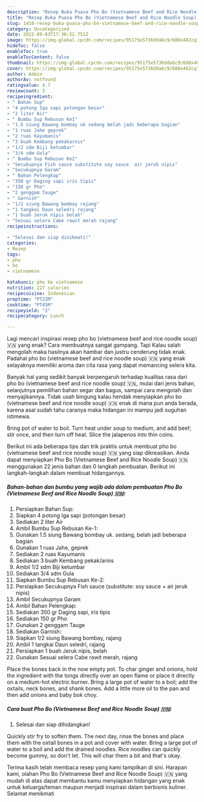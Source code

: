 ```yaml
---
description: "Resep Buka Puasa Pho Bo (Vietnamese Beef and Rice Noodle Soup) 🇻🇳 Menu Buka Puas"
title: "Resep Buka Puasa Pho Bo (Vietnamese Beef and Rice Noodle Soup) 🇻🇳 Menu Buka Puas"
slug: 1410-resep-buka-puasa-pho-bo-vietnamese-beef-and-rice-noodle-soup-menu-buka-puas
category: Uncategorized
date: 2022-09-03T17:30:52.751Z
image: https://img-global.cpcdn.com/recipes/95175e5736dda6c9/680x482cq70/pho-bo-vietnamese-beef-and-rice-noodle-soup-foto-resep-utama.jpg
hideToc: false
enableToc: true
enableTocContent: false
thumbnail: https://img-global.cpcdn.com/recipes/95175e5736dda6c9/680x482cq70/pho-bo-vietnamese-beef-and-rice-noodle-soup-foto-resep-utama.jpg
cover: https://img-global.cpcdn.com/recipes/95175e5736dda6c9/680x482cq70/pho-bo-vietnamese-beef-and-rice-noodle-soup-foto-resep-utama.jpg
author: Admin
authorAv: notfound
ratingvalue: 4.7
reviewcount: 3
recipeingredient:
- " Bahan Sup"
- "4 potong Iga sapi potongan besar"
- "2 liter Air"
- " Bumbu Sup Rebusan Ke1"
- "1.5 siung Bawang bombay uk sedang belah jadi beberapa bagian"
- "1 ruas Jahe geprek"
- "2 ruas Kayumanis"
- "3 buah Kembang pekakarnis"
- "1/2 sdm Biji ketumbar"
- "3/4 sdm Gula"
- " Bumbu Sup Rebusan Ke2"
- "Secukupnya Fish sauce substitute soy sauce  air jeruk nipis"
- "Secukupnya Garam"
- " Bahan Pelengkap"
- "350 gr Daging sapi iris tipis"
- "150 gr Pho"
- "2 genggam Tauge"
- " Garnish"
- "1/2 siung Bawang bombay rajang"
- "1 tangkai Daun seledri rajang"
- "1 buah Jeruk nipis belah"
- "Sesuai selera Cabe rawit merah rajang"
recipeinstructions:

- "Selesai dan siap dinikmati!"
categories:
- Resep
tags:
- pho
- bo
- vietnamese

katakunci: pho bo vietnamese 
nutrition: 227 calories
recipecuisine: Indonesian
preptime: "PT23M"
cooktime: "PT45M"
recipeyield: "2"
recipecategory: Lunch

---
```



Lagi mencari inspirasi resep pho bo (vietnamese beef and rice noodle soup) 🇻🇳 yang enak? Cara membuatnya sangat gampang. Tapi Kalau salah mengolah maka hasilnya akan hambar dan justru cenderung tidak enak. Padahal pho bo (vietnamese beef and rice noodle soup) 🇻🇳 yang enak selayaknya memiliki aroma dan cita rasa yang dapat memancing selera kita.


Banyak hal yang sedikit banyak berpengaruh terhadap kualitas rasa dari pho bo (vietnamese beef and rice noodle soup) 🇻🇳, mulai dari jenis bahan, selanjutnya pemilihan bahan segar dan bagus, sampai cara mengolah dan menyajikannya. Tidak usah bingung kalau hendak menyiapkan pho bo (vietnamese beef and rice noodle soup) 🇻🇳 enak di mana pun anda berada, karena asal sudah tahu caranya maka hidangan ini mampu jadi suguhan istimewa.

Bring pot of water to boil. Turn heat under soup to medium, and add beef; stir once, and then turn off heat. Slice the jalapenos into thin coins.


Berikut ini ada beberapa tips dan trik praktis untuk membuat pho bo (vietnamese beef and rice noodle soup) 🇻🇳 yang siap dikreasikan. Anda dapat menyiapkan Pho Bo (Vietnamese Beef and Rice Noodle Soup) 🇻🇳 menggunakan 22 jenis bahan dan 0 langkah pembuatan. Berikut ini langkah-langkah dalam membuat hidangannya.

<!--inarticleads1-->

##### Bahan-bahan dan bumbu yang wajib ada dalam pembuatan Pho Bo (Vietnamese Beef and Rice Noodle Soup) 🇻🇳:

1. Persiapkan  Bahan Sup:
1. Siapkan 4 potong Iga sapi (potongan besar)
1. Sediakan 2 liter Air
1. Ambil  Bumbu Sup Rebusan Ke-1:
1. Gunakan 1.5 siung Bawang bombay uk. sedang, belah jadi beberapa bagian
1. Gunakan 1 ruas Jahe, geprek
1. Sediakan 2 ruas Kayumanis
1. Sediakan 3 buah Kembang pekak/arnis
1. Ambil 1/2 sdm Biji ketumbar
1. Sediakan 3/4 sdm Gula
1. Siapkan  Bumbu Sup Rebusan Ke-2:
1. Persiapkan Secukupnya Fish sauce (substitute: soy sauce + air jeruk nipis)
1. Ambil Secukupnya Garam
1. Ambil  Bahan Pelengkap:
1. Sediakan 350 gr Daging sapi, iris tipis
1. Sediakan 150 gr Pho
1. Gunakan 2 genggam Tauge
1. Sediakan  Garnish:
1. Siapkan 1/2 siung Bawang bombay, rajang
1. Ambil 1 tangkai Daun seledri, rajang
1. Persiapkan 1 buah Jeruk nipis, belah
1. Gunakan Sesuai selera Cabe rawit merah, rajang


Place the bones back in the now empty pot. To char ginger and onions, hold the ingredient with the tongs directly over an open flame or place it directly on a medium-hot electric burner. Bring a large pot of water to a boil; add the oxtails, neck bones, and shank bones. Add a little more oil to the pan and then add onions and baby bok choy. 

<!--inarticleads2-->

##### Cara buat Pho Bo (Vietnamese Beef and Rice Noodle Soup) 🇻🇳:


1. Selesai dan siap dihidangkan!

Quickly stir fry to soften them. The next day, rinse the bones and place them with the oxtail bones in a pot and cover with water. Bring a large pot of water to a boil and add the drained noodles. Rice noodles can quickly become gummy, so don&#39;t let. This will char them a bit and that&#39;s okay. 

Terima kasih telah membaca resep yang kami tampilkan di sini. Harapan kami, olahan Pho Bo (Vietnamese Beef and Rice Noodle Soup) 🇻🇳 yang mudah di atas dapat membantu kamu menyiapkan hidangan yang enak untuk keluarga/teman maupun menjadi inspirasi dalam berbisnis kuliner. Selamat menikmati
